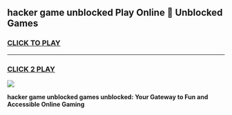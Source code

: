 
## hacker game unblocked Play Online 👋 Unblocked Games
<h3>
<a href="https://premium.freeplayer.one?title=hacker_game_unblocked&ref=19F">CLICK TO PLAY</a></h3>
<hr>

<h3>
<a href="https://premium.freeplayer.one?title=hacker_game_unblocked&ref=19F">CLICK 2 PLAY</a>
  
</h3>

<a href="https://premium.freeplayer.one?title=hacker_game_unblocked&ref=19F"><img src="https://clearcache.store/games.png"></a>


**hacker game unblocked games unblocked: Your Gateway to Fun and Accessible Online Gaming**
